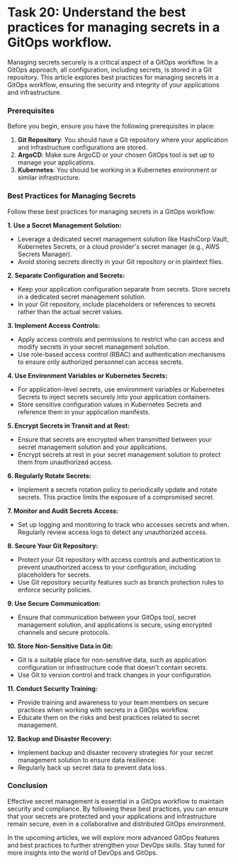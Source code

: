 # Task 20: Understand the best practices for managing secrets in a GitOps workflow.

Managing secrets securely is a critical aspect of a GitOps workflow. In a GitOps approach, all configuration, including secrets, is stored in a Git repository. This article explores best practices for managing secrets in a GitOps workflow, ensuring the security and integrity of your applications and infrastructure.

### **Prerequisites**

Before you begin, ensure you have the following prerequisites in place:

1. **Git Repository**: You should have a Git repository where your application and infrastructure configurations are stored.
2. **ArgoCD**: Make sure ArgoCD or your chosen GitOps tool is set up to manage your applications.
3. **Kubernetes**: You should be working in a Kubernetes environment or similar infrastructure.

### **Best Practices for Managing Secrets**

Follow these best practices for managing secrets in a GitOps workflow:

**1. Use a Secret Management Solution:**

- Leverage a dedicated secret management solution like HashiCorp Vault, Kubernetes Secrets, or a cloud provider's secret manager (e.g., AWS Secrets Manager).
- Avoid storing secrets directly in your Git repository or in plaintext files.

**2. Separate Configuration and Secrets:**

- Keep your application configuration separate from secrets. Store secrets in a dedicated secret management solution.
- In your Git repository, include placeholders or references to secrets rather than the actual secret values.

**3. Implement Access Controls:**

- Apply access controls and permissions to restrict who can access and modify secrets in your secret management solution.
- Use role-based access control (RBAC) and authentication mechanisms to ensure only authorized personnel can access secrets.

**4. Use Environment Variables or Kubernetes Secrets:**

- For application-level secrets, use environment variables or Kubernetes Secrets to inject secrets securely into your application containers.
- Store sensitive configuration values in Kubernetes Secrets and reference them in your application manifests.

**5. Encrypt Secrets in Transit and at Rest:**

- Ensure that secrets are encrypted when transmitted between your secret management solution and your applications.
- Encrypt secrets at rest in your secret management solution to protect them from unauthorized access.

**6. Regularly Rotate Secrets:**

- Implement a secrets rotation policy to periodically update and rotate secrets. This practice limits the exposure of a compromised secret.

**7. Monitor and Audit Secrets Access:**

- Set up logging and monitoring to track who accesses secrets and when. Regularly review access logs to detect any unauthorized access.

**8. Secure Your Git Repository:**

- Protect your Git repository with access controls and authentication to prevent unauthorized access to your configuration, including placeholders for secrets.
- Use Git repository security features such as branch protection rules to enforce security policies.

**9. Use Secure Communication:**

- Ensure that communication between your GitOps tool, secret management solution, and applications is secure, using encrypted channels and secure protocols.

**10. Store Non-Sensitive Data in Git:**

- Git is a suitable place for non-sensitive data, such as application configuration or infrastructure code that doesn't contain secrets.
- Use Git to version control and track changes in your configuration.

**11. Conduct Security Training:**

- Provide training and awareness to your team members on secure practices when working with secrets in a GitOps workflow.
- Educate them on the risks and best practices related to secret management.

**12. Backup and Disaster Recovery:**

- Implement backup and disaster recovery strategies for your secret management solution to ensure data resilience.
- Regularly back up secret data to prevent data loss.

### **Conclusion**

Effective secret management is essential in a GitOps workflow to maintain security and compliance. By following these best practices, you can ensure that your secrets are protected and your applications and infrastructure remain secure, even in a collaborative and distributed GitOps environment.

In the upcoming articles, we will explore more advanced GitOps features and best practices to further strengthen your DevOps skills. Stay tuned for more insights into the world of DevOps and GitOps.